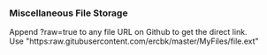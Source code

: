 ### Miscellaneous File Storage

Append ?raw=true to any file URL on Github to get the direct link.  
Use "https:raw.gitubusercontent.com/ercbk/master/MyFiles/file.ext" 
